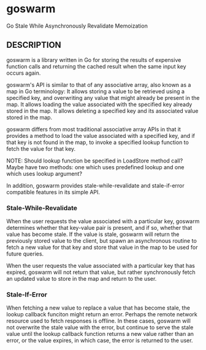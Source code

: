 # goswarm

Go Stale While Asynchronously Revalidate Memoization

## DESCRIPTION

goswarm is a library written in Go for storing the results of expensive function calls and returning
the cached result when the same input key occurs again.

goswarm's API is similar to that of any associative array, also known as a map in Go terminology: It
allows storing a value to be retrieved using a specified key, and overwriting any value that might
already be present in the map. It allows loading the value associated with the specified key already
stored in the map. It allows deleting a specified key and its associated value stored in the map.

goswarm differs from most traditional associative array APIs in that it provides a method to load
the value associated with a specified key, and if that key is not found in the map, to invoke a
specified lookup function to fetch the value for that key.

NOTE: Should lookup function be specified in LoadStore method call? Maybe have two methods: one
which uses predefined lookup and one which uses lookup argument?

In addition, goswarm provides stale-while-revalidate and stale-if-error compatible features in its
simple API.

### Stale-While-Revalidate

When the user requests the value associated with a particular key, goswarm determines whether that
key-value pair is present, and if so, whether that value has become stale. If the value is stale,
goswarm will return the previously stored value to the client, but spawn an asynchronous routine to
fetch a new value for that key and store that value in the map to be used for future queries.

When the user requests the value associated with a particular key that has expired, goswarm will not
return that value, but rather synchronously fetch an updated value to store in the map and return to
the user.

### Stale-If-Error

When fetching a new value to replace a value that has become stale, the lookup callback funciton
might return an error. Perhaps the remote network resource used to fetch responses is offline. In
these cases, goswarm will not overwrite the stale value with the error, but continue to serve the
stale value until the lookup callback function returns a new value rather than an error, or the
value expires, in which case, the error is returned to the user.
